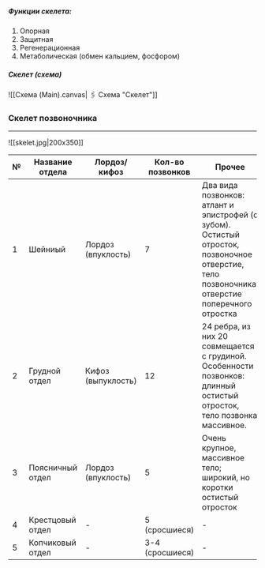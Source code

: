 ##### Функции скелета:
1. Опорная
2. Защитная
3. Регенерационная
4. Метаболическая (обмен кальцием, фосфором)

##### Скелет (схема)
![[Схема (Main).canvas| 🖇️ Схема "Скелет"]]

### Скелет позвоночника
---
![[skelet.jpg|200x350]]

| № | Название отдела | Лордоз/кифоз | Кол-во позвонков | Прочее |
| ---- | ---- | ---- | ---- | ---- |
| 1 | Шейниый | Лордоз (впуклость) | 7 | Два вида позвонков: атлант и эпистрофей (с зубом). Остистый отросток, позвоночное отверстие, тело позвоночника, отверстие поперечного отростка |
| 2 | Грудной отдел | Кифоз (выпуклость) | 12 | 24 ребра, из них 20 совмещается с грудиной. Особенности позвонков: длинный остистый отросток, тело позвонка массивное. |
| 3 | Поясничный отдел | Лордоз (впуклость) | 5 | Очень крупное, массивное тело; широкий, но коротки остистый отросток |
| 4 | Крестцовый отдел | - | 5 (сросшиеся) | - |
| 5 | Копчиковый отдел | - | 3-4 (сросшиеся) | - |
